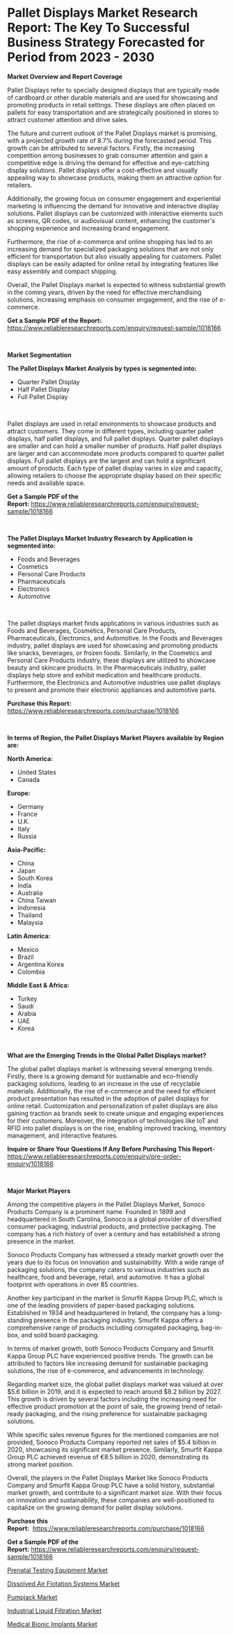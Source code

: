 <p><h1>Pallet Displays Market Research Report: The Key To Successful Business Strategy Forecasted for Period from 2023 - 2030</h1></p><p><strong>Market Overview and Report Coverage</strong></p>
<p><p>Pallet Displays refer to specially designed displays that are typically made of cardboard or other durable materials and are used for showcasing and promoting products in retail settings. These displays are often placed on pallets for easy transportation and are strategically positioned in stores to attract customer attention and drive sales.</p><p>The future and current outlook of the Pallet Displays market is promising, with a projected growth rate of 8.7% during the forecasted period. This growth can be attributed to several factors. Firstly, the increasing competition among businesses to grab consumer attention and gain a competitive edge is driving the demand for effective and eye-catching display solutions. Pallet displays offer a cost-effective and visually appealing way to showcase products, making them an attractive option for retailers.</p><p>Additionally, the growing focus on consumer engagement and experiential marketing is influencing the demand for innovative and interactive display solutions. Pallet displays can be customized with interactive elements such as screens, QR codes, or audiovisual content, enhancing the customer's shopping experience and increasing brand engagement.</p><p>Furthermore, the rise of e-commerce and online shopping has led to an increasing demand for specialized packaging solutions that are not only efficient for transportation but also visually appealing for customers. Pallet displays can be easily adapted for online retail by integrating features like easy assembly and compact shipping.</p><p>Overall, the Pallet Displays market is expected to witness substantial growth in the coming years, driven by the need for effective merchandising solutions, increasing emphasis on consumer engagement, and the rise of e-commerce.</p></p>
<p><strong>Get a Sample PDF of the Report:</strong> <a href="https://www.reliableresearchreports.com/enquiry/request-sample/1018166">https://www.reliableresearchreports.com/enquiry/request-sample/1018166</a></p>
<p>&nbsp;</p>
<p><strong>Market Segmentation</strong></p>
<p><strong>The Pallet Displays Market Analysis by types is segmented into:</strong></p>
<p><ul><li>Quarter Pallet Display</li><li>Half Pallet Display</li><li>Full Pallet Display</li></ul></p>
<p>&nbsp;</p>
<p><p>Pallet displays are used in retail environments to showcase products and attract customers. They come in different types, including quarter pallet displays, half pallet displays, and full pallet displays. Quarter pallet displays are smaller and can hold a smaller number of products. Half pallet displays are larger and can accommodate more products compared to quarter pallet displays. Full pallet displays are the largest and can hold a significant amount of products. Each type of pallet display varies in size and capacity, allowing retailers to choose the appropriate display based on their specific needs and available space.</p></p>
<p><strong>Get a Sample PDF of the Report:</strong>&nbsp;<a href="https://www.reliableresearchreports.com/enquiry/request-sample/1018166">https://www.reliableresearchreports.com/enquiry/request-sample/1018166</a></p>
<p>&nbsp;</p>
<p><strong>The Pallet Displays Market Industry Research by Application is segmented into:</strong></p>
<p><ul><li>Foods and Beverages</li><li>Cosmetics</li><li>Personal Care Products</li><li>Pharmaceuticals</li><li>Electronics</li><li>Automotive</li></ul></p>
<p>&nbsp;</p>
<p><p>The pallet displays market finds applications in various industries such as Foods and Beverages, Cosmetics, Personal Care Products, Pharmaceuticals, Electronics, and Automotive. In the Foods and Beverages industry, pallet displays are used for showcasing and promoting products like snacks, beverages, or frozen foods. Similarly, in the Cosmetics and Personal Care Products industry, these displays are utilized to showcase beauty and skincare products. In the Pharmaceuticals industry, pallet displays help store and exhibit medication and healthcare products. Furthermore, the Electronics and Automotive industries use pallet displays to present and promote their electronic appliances and automotive parts.</p></p>
<p><strong>Purchase this Report:</strong>&nbsp; <a href="https://www.reliableresearchreports.com/purchase/1018166">https://www.reliableresearchreports.com/purchase/1018166</a></p>
<p>&nbsp;</p>
<p><strong>In terms of Region, the Pallet Displays Market Players available by Region are:</strong></p>
<p>
    <p> <strong> North America: </strong>
        <ul>
            <li>United States</li>
            <li>Canada</li>
        </ul>
        </p> 
    <p> <strong> Europe: </strong>
        <ul>
            <li>Germany</li>
            <li>France</li>
            <li>U.K.</li>
            <li>Italy</li>
            <li>Russia</li>
        </ul>
        </p> 
    <p> <strong> Asia-Pacific: </strong>
        <ul>
            <li>China</li>
            <li>Japan</li>
            <li>South Korea</li>
            <li>India</li>
            <li>Australia</li>
            <li>China Taiwan</li>
            <li>Indonesia</li>
            <li>Thailand</li>
            <li>Malaysia</li>
        </ul>
        </p> 
    <p> <strong> Latin America: </strong>
        <ul>
            <li>Mexico</li>
            <li>Brazil</li>
            <li>Argentina Korea</li>
            <li>Colombia</li>
        </ul>
        </p> 
    <p> <strong> Middle East & Africa: </strong>
        <ul>
            <li>Turkey</li>
            <li>Saudi</li>
            <li>Arabia</li>
            <li>UAE</li>
            <li>Korea</li>
        </ul>
    </p>
    </p>
<p>&nbsp;</p>
<p><strong>What are the Emerging Trends in the Global Pallet Displays market?</strong></p>
<p><p>The global pallet displays market is witnessing several emerging trends. Firstly, there is a growing demand for sustainable and eco-friendly packaging solutions, leading to an increase in the use of recyclable materials. Additionally, the rise of e-commerce and the need for efficient product presentation has resulted in the adoption of pallet displays for online retail. Customization and personalization of pallet displays are also gaining traction as brands seek to create unique and engaging experiences for their customers. Moreover, the integration of technologies like IoT and RFID into pallet displays is on the rise, enabling improved tracking, inventory management, and interactive features.</p></p>
<p><strong>Inquire or Share Your Questions If Any Before Purchasing This Report</strong>- <a href="https://www.reliableresearchreports.com/enquiry/pre-order-enquiry/1018166">https://www.reliableresearchreports.com/enquiry/pre-order-enquiry/1018166</a></p>
<p>&nbsp;</p>
<p><strong>Major Market Players</strong></p>
<p><p>Among the competitive players in the Pallet Displays Market, Sonoco Products Company is a prominent name. Founded in 1899 and headquartered in South Carolina, Sonoco is a global provider of diversified consumer packaging, industrial products, and protective packaging. The company has a rich history of over a century and has established a strong presence in the market.</p><p>Sonoco Products Company has witnessed a steady market growth over the years due to its focus on innovation and sustainability. With a wide range of packaging solutions, the company caters to various industries such as healthcare, food and beverage, retail, and automotive. It has a global footprint with operations in over 85 countries.</p><p>Another key participant in the market is Smurfit Kappa Group PLC, which is one of the leading providers of paper-based packaging solutions. Established in 1934 and headquartered in Ireland, the company has a long-standing presence in the packaging industry. Smurfit Kappa offers a comprehensive range of products including corrugated packaging, bag-in-box, and solid board packaging.</p><p>In terms of market growth, both Sonoco Products Company and Smurfit Kappa Group PLC have experienced positive trends. The growth can be attributed to factors like increasing demand for sustainable packaging solutions, the rise of e-commerce, and advancements in technology.</p><p>Regarding market size, the global pallet displays market was valued at over $5.6 billion in 2019, and it is expected to reach around $8.2 billion by 2027. This growth is driven by several factors including the increasing need for effective product promotion at the point of sale, the growing trend of retail-ready packaging, and the rising preference for sustainable packaging solutions.</p><p>While specific sales revenue figures for the mentioned companies are not provided, Sonoco Products Company reported net sales of $5.4 billion in 2020, showcasing its significant market presence. Similarly, Smurfit Kappa Group PLC achieved revenue of €8.5 billion in 2020, demonstrating its strong market position.</p><p>Overall, the players in the Pallet Displays Market like Sonoco Products Company and Smurfit Kappa Group PLC have a solid history, substantial market growth, and contribute to a significant market size. With their focus on innovation and sustainability, these companies are well-positioned to capitalize on the growing demand for pallet display solutions.</p></p>
<p><strong>Purchase this Report:</strong>&nbsp;&nbsp;<a href="https://www.reliableresearchreports.com/purchase/1018166">https://www.reliableresearchreports.com/purchase/1018166</a></p>
<p></p>
<p><strong>Get a Sample PDF of the Report:</strong>&nbsp;<a href="https://www.reliableresearchreports.com/enquiry/request-sample/1018166">https://www.reliableresearchreports.com/enquiry/request-sample/1018166</a></p>
<p><p><a href="https://www.reportprime.com/prenatal-testing-equipment-r9841">Prenatal Testing Equipment Market</a></p><p><a href="https://github.com/RohittRP/Market-Research-Report-List-1/blob/main/dissolved-air-flotation-systems-market.md">Dissolved Air Flotation Systems Market</a></p><p><a href="https://medium.com/@irmaabshire/pumpjack-market-size-growth-forecast-2023-2030-8ca91eaef20d">Pumpjack Market</a></p><p><a href="https://medium.com/@kellielakin_97357/industrial-liquid-filtration-market-size-growth-forecast-2023-2030-1d62f9909b1b">Industrial Liquid Filtration Market</a></p><p><a href="https://github.com/ssantoshRPs/Market-Research-Report-List-1/blob/main/medical-bionic-implants-market.md">Medical Bionic Implants Market</a></p></p>
